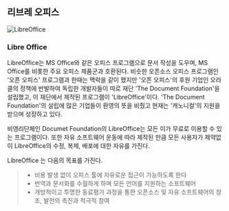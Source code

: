 ## 리브레 오피스

![LibreOffice](https://logosinside.com/uploads/posts/2016-09/libreoffice-logo.png)

### Libre Office

LibreOffice는 MS Office와 같은 오피스 프로그램으로 문서 작성을 도우며, MS Office를 비롯한 주요 오피스 제품군과 호환된다. 비슷한 오픈소스 오피스 프로그램인 '오픈 오피스' 프로그램과 한때는 맥락을 같이 했지만 '오픈 오피스'의 후원 기업인 오라클의 정책에 반발하여 독립한 개발자들이 따로 재단 'The Document Foundation'을 설립했고, 이 재단에서 제작된 프로그램이 'LibreOffice'이다. 'The Document Foundation'의 설립에 많은 기업들이 환영의 뜻을 비췄고 현재는 '캐노니컬'의 지원을 받으며 성장하고 있다.

비영리단체인 Documet Foundation의 LibreOffice는 모든 이가 무료로 이용할 수 있는 프로그램이다. 또한 자유 소프트웨어 운동에 따라 제작된 만큼 모든 사용자가 제약없이 LibreOffice의 수정, 복제, 배포에 대한 자유를 가진다.

LibreOffice 는 다음의 목표를 가진다.

> * 비용 발생 없이 오피스 툴에 자유로운 접근이 가능하도록 한다
> * 번역과 문서화를 수월하게 하며 모든 언어를 지원하는 소프트웨어
> * 개방적이고 투명한 동료평가 과정을 통한 오픈소스 및 자유 소프트웨어의 창조, 발전의 촉진과 적극적 참여



